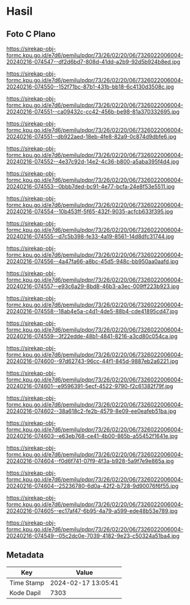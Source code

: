 # Hasil

## Foto C Plano

https://sirekap-obj-formc.kpu.go.id/e7d6/pemilu/pdpr/73/26/02/20/06/7326022006004-20240216-074547--df2d6bd7-808d-41dd-a2b9-92d5b924b8ed.jpg

https://sirekap-obj-formc.kpu.go.id/e7d6/pemilu/pdpr/73/26/02/20/06/7326022006004-20240216-074550--152f71bc-87b1-431b-bb18-6c4130d3508c.jpg

https://sirekap-obj-formc.kpu.go.id/e7d6/pemilu/pdpr/73/26/02/20/06/7326022006004-20240216-074551--ca09432c-cc42-456b-be98-81a370332695.jpg

https://sirekap-obj-formc.kpu.go.id/e7d6/pemilu/pdpr/73/26/02/20/06/7326022006004-20240216-074551--db922aed-18eb-4fe8-82a9-0c874d9dbfe6.jpg

https://sirekap-obj-formc.kpu.go.id/e7d6/pemilu/pdpr/73/26/02/20/06/7326022006004-20240216-074552--4e37c92d-14e2-4c36-b800-a5aba395f4d4.jpg

https://sirekap-obj-formc.kpu.go.id/e7d6/pemilu/pdpr/73/26/02/20/06/7326022006004-20240216-074553--0bbb7ded-bc91-4e77-bcfa-24e8f53e5511.jpg

https://sirekap-obj-formc.kpu.go.id/e7d6/pemilu/pdpr/73/26/02/20/06/7326022006004-20240216-074554--10b453ff-5f65-432f-9035-acfcb633f395.jpg

https://sirekap-obj-formc.kpu.go.id/e7d6/pemilu/pdpr/73/26/02/20/06/7326022006004-20240216-074555--d7c5b398-fe33-4a19-8561-14d8dfc31744.jpg

https://sirekap-obj-formc.kpu.go.id/e7d6/pemilu/pdpr/73/26/02/20/06/7326022006004-20240216-074556--4a47fa66-a8bc-45d5-948c-bb950aa0aafd.jpg

https://sirekap-obj-formc.kpu.go.id/e7d6/pemilu/pdpr/73/26/02/20/06/7326022006004-20240216-074557--e93c6a29-8bd8-46b3-a3ec-009ff223b923.jpg

https://sirekap-obj-formc.kpu.go.id/e7d6/pemilu/pdpr/73/26/02/20/06/7326022006004-20240216-074558--18ab4e5a-c4d1-4de5-88b4-cde41895cd47.jpg

https://sirekap-obj-formc.kpu.go.id/e7d6/pemilu/pdpr/73/26/02/20/06/7326022006004-20240216-074559--3f22edde-48b1-4841-8216-a3cd80c054ca.jpg

https://sirekap-obj-formc.kpu.go.id/e7d6/pemilu/pdpr/73/26/02/20/06/7326022006004-20240216-074600--97d62743-96cc-44f1-845d-9887eb2a6221.jpg

https://sirekap-obj-formc.kpu.go.id/e7d6/pemilu/pdpr/73/26/02/20/06/7326022006004-20240216-074601--e9596391-5ecf-4522-9790-f2c61382f79f.jpg

https://sirekap-obj-formc.kpu.go.id/e7d6/pemilu/pdpr/73/26/02/20/06/7326022006004-20240216-074602--38a618c2-fe2b-4579-8e09-ee0eafeb51ba.jpg

https://sirekap-obj-formc.kpu.go.id/e7d6/pemilu/pdpr/73/26/02/20/06/7326022006004-20240216-074603--e63eb768-ce41-4b00-865b-a55452f1641e.jpg

https://sirekap-obj-formc.kpu.go.id/e7d6/pemilu/pdpr/73/26/02/20/06/7326022006004-20240216-074604--f0d6f741-07f9-4f3a-b928-5a9f7e9e865a.jpg

https://sirekap-obj-formc.kpu.go.id/e7d6/pemilu/pdpr/73/26/02/20/06/7326022006004-20240216-074604--25236780-6d0a-42f2-b728-9d90076f6f55.jpg

https://sirekap-obj-formc.kpu.go.id/e7d6/pemilu/pdpr/73/26/02/20/06/7326022006004-20240216-074605--ec17af47-6b95-4a79-a599-ede48b53e789.jpg

https://sirekap-obj-formc.kpu.go.id/e7d6/pemilu/pdpr/73/26/02/20/06/7326022006004-20240216-074549--05c2dc0e-7039-4182-9e23-c50324a51ba4.jpg


## Metadata

| Key        | Value               |
| ---------- | ------------------- |
| Time Stamp | 2024-02-17 13:05:41 |
| Kode Dapil | 7303                |



